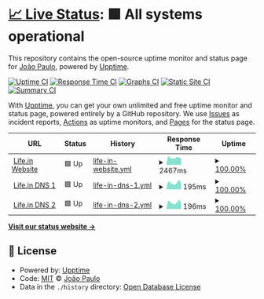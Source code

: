 # [📈 Live Status](https://dasilvaj4.github.io/uptime): <!--live status--> **🟩 All systems operational**

This repository contains the open-source uptime monitor and status page for [João Paulo](https://dasilvaj4.github.io/uptime), powered by [Upptime](https://github.com/upptime/upptime).

[![Uptime CI](https://github.com/dasilvaj4/uptime/workflows/Uptime%20CI/badge.svg)](https://github.com/dasilvaj4/uptime/actions?query=workflow%3A%22Uptime+CI%22)
[![Response Time CI](https://github.com/dasilvaj4/uptime/workflows/Response%20Time%20CI/badge.svg)](https://github.com/dasilvaj4/uptime/actions?query=workflow%3A%22Response+Time+CI%22)
[![Graphs CI](https://github.com/dasilvaj4/uptime/workflows/Graphs%20CI/badge.svg)](https://github.com/dasilvaj4/uptime/actions?query=workflow%3A%22Graphs+CI%22)
[![Static Site CI](https://github.com/dasilvaj4/uptime/workflows/Static%20Site%20CI/badge.svg)](https://github.com/dasilvaj4/uptime/actions?query=workflow%3A%22Static+Site+CI%22)
[![Summary CI](https://github.com/dasilvaj4/uptime/workflows/Summary%20CI/badge.svg)](https://github.com/dasilvaj4/uptime/actions?query=workflow%3A%22Summary+CI%22)

With [Upptime](https://upptime.js.org), you can get your own unlimited and free uptime monitor and status page, powered entirely by a GitHub repository. We use [Issues](https://github.com/dasilvaj4/uptime/issues) as incident reports, [Actions](https://github.com/dasilvaj4/uptime/actions) as uptime monitors, and [Pages](https://dasilvaj4.github.io/uptime) for the status page.

<!--start: status pages-->
<!-- This summary is generated by Upptime (https://github.com/upptime/upptime) -->
<!-- Do not edit this manually, your changes will be overwritten -->
<!-- prettier-ignore -->
| URL | Status | History | Response Time | Uptime |
| --- | ------ | ------- | ------------- | ------ |
| <img alt="" src="https://icons.duckduckgo.com/ip3/www.lifein.com.br.ico" height="13"> [Life.in Website](https://www.lifein.com.br) | 🟩 Up | [life-in-website.yml](https://github.com/dasilvaj4/uptime/commits/HEAD/history/life-in-website.yml) | <details><summary><img alt="Response time graph" src="./graphs/life-in-website/response-time-week.png" height="20"> 2467ms</summary><br><a href="https://dasilvaj4.github.io/uptime/history/life-in-website"><img alt="Response time 2372" src="https://img.shields.io/endpoint?url=https%3A%2F%2Fraw.githubusercontent.com%2Fdasilvaj4%2Fuptime%2FHEAD%2Fapi%2Flife-in-website%2Fresponse-time.json"></a><br><a href="https://dasilvaj4.github.io/uptime/history/life-in-website"><img alt="24-hour response time 2352" src="https://img.shields.io/endpoint?url=https%3A%2F%2Fraw.githubusercontent.com%2Fdasilvaj4%2Fuptime%2FHEAD%2Fapi%2Flife-in-website%2Fresponse-time-day.json"></a><br><a href="https://dasilvaj4.github.io/uptime/history/life-in-website"><img alt="7-day response time 2467" src="https://img.shields.io/endpoint?url=https%3A%2F%2Fraw.githubusercontent.com%2Fdasilvaj4%2Fuptime%2FHEAD%2Fapi%2Flife-in-website%2Fresponse-time-week.json"></a><br><a href="https://dasilvaj4.github.io/uptime/history/life-in-website"><img alt="30-day response time 2445" src="https://img.shields.io/endpoint?url=https%3A%2F%2Fraw.githubusercontent.com%2Fdasilvaj4%2Fuptime%2FHEAD%2Fapi%2Flife-in-website%2Fresponse-time-month.json"></a><br><a href="https://dasilvaj4.github.io/uptime/history/life-in-website"><img alt="1-year response time 2372" src="https://img.shields.io/endpoint?url=https%3A%2F%2Fraw.githubusercontent.com%2Fdasilvaj4%2Fuptime%2FHEAD%2Fapi%2Flife-in-website%2Fresponse-time-year.json"></a></details> | <details><summary><a href="https://dasilvaj4.github.io/uptime/history/life-in-website">100.00%</a></summary><a href="https://dasilvaj4.github.io/uptime/history/life-in-website"><img alt="All-time uptime 99.70%" src="https://img.shields.io/endpoint?url=https%3A%2F%2Fraw.githubusercontent.com%2Fdasilvaj4%2Fuptime%2FHEAD%2Fapi%2Flife-in-website%2Fuptime.json"></a><br><a href="https://dasilvaj4.github.io/uptime/history/life-in-website"><img alt="24-hour uptime 100.00%" src="https://img.shields.io/endpoint?url=https%3A%2F%2Fraw.githubusercontent.com%2Fdasilvaj4%2Fuptime%2FHEAD%2Fapi%2Flife-in-website%2Fuptime-day.json"></a><br><a href="https://dasilvaj4.github.io/uptime/history/life-in-website"><img alt="7-day uptime 100.00%" src="https://img.shields.io/endpoint?url=https%3A%2F%2Fraw.githubusercontent.com%2Fdasilvaj4%2Fuptime%2FHEAD%2Fapi%2Flife-in-website%2Fuptime-week.json"></a><br><a href="https://dasilvaj4.github.io/uptime/history/life-in-website"><img alt="30-day uptime 100.00%" src="https://img.shields.io/endpoint?url=https%3A%2F%2Fraw.githubusercontent.com%2Fdasilvaj4%2Fuptime%2FHEAD%2Fapi%2Flife-in-website%2Fuptime-month.json"></a><br><a href="https://dasilvaj4.github.io/uptime/history/life-in-website"><img alt="1-year uptime 99.70%" src="https://img.shields.io/endpoint?url=https%3A%2F%2Fraw.githubusercontent.com%2Fdasilvaj4%2Fuptime%2FHEAD%2Fapi%2Flife-in-website%2Fuptime-year.json"></a></details>
| <img alt="" src="https://icons.duckduckgo.com/ip3/null.ico" height="13"> [Life.in DNS 1](186.233.172.1) | 🟩 Up | [life-in-dns-1.yml](https://github.com/dasilvaj4/uptime/commits/HEAD/history/life-in-dns-1.yml) | <details><summary><img alt="Response time graph" src="./graphs/life-in-dns-1/response-time-week.png" height="20"> 195ms</summary><br><a href="https://dasilvaj4.github.io/uptime/history/life-in-dns-1"><img alt="Response time 168" src="https://img.shields.io/endpoint?url=https%3A%2F%2Fraw.githubusercontent.com%2Fdasilvaj4%2Fuptime%2FHEAD%2Fapi%2Flife-in-dns-1%2Fresponse-time.json"></a><br><a href="https://dasilvaj4.github.io/uptime/history/life-in-dns-1"><img alt="24-hour response time 171" src="https://img.shields.io/endpoint?url=https%3A%2F%2Fraw.githubusercontent.com%2Fdasilvaj4%2Fuptime%2FHEAD%2Fapi%2Flife-in-dns-1%2Fresponse-time-day.json"></a><br><a href="https://dasilvaj4.github.io/uptime/history/life-in-dns-1"><img alt="7-day response time 195" src="https://img.shields.io/endpoint?url=https%3A%2F%2Fraw.githubusercontent.com%2Fdasilvaj4%2Fuptime%2FHEAD%2Fapi%2Flife-in-dns-1%2Fresponse-time-week.json"></a><br><a href="https://dasilvaj4.github.io/uptime/history/life-in-dns-1"><img alt="30-day response time 187" src="https://img.shields.io/endpoint?url=https%3A%2F%2Fraw.githubusercontent.com%2Fdasilvaj4%2Fuptime%2FHEAD%2Fapi%2Flife-in-dns-1%2Fresponse-time-month.json"></a><br><a href="https://dasilvaj4.github.io/uptime/history/life-in-dns-1"><img alt="1-year response time 168" src="https://img.shields.io/endpoint?url=https%3A%2F%2Fraw.githubusercontent.com%2Fdasilvaj4%2Fuptime%2FHEAD%2Fapi%2Flife-in-dns-1%2Fresponse-time-year.json"></a></details> | <details><summary><a href="https://dasilvaj4.github.io/uptime/history/life-in-dns-1">100.00%</a></summary><a href="https://dasilvaj4.github.io/uptime/history/life-in-dns-1"><img alt="All-time uptime 100.00%" src="https://img.shields.io/endpoint?url=https%3A%2F%2Fraw.githubusercontent.com%2Fdasilvaj4%2Fuptime%2FHEAD%2Fapi%2Flife-in-dns-1%2Fuptime.json"></a><br><a href="https://dasilvaj4.github.io/uptime/history/life-in-dns-1"><img alt="24-hour uptime 100.00%" src="https://img.shields.io/endpoint?url=https%3A%2F%2Fraw.githubusercontent.com%2Fdasilvaj4%2Fuptime%2FHEAD%2Fapi%2Flife-in-dns-1%2Fuptime-day.json"></a><br><a href="https://dasilvaj4.github.io/uptime/history/life-in-dns-1"><img alt="7-day uptime 100.00%" src="https://img.shields.io/endpoint?url=https%3A%2F%2Fraw.githubusercontent.com%2Fdasilvaj4%2Fuptime%2FHEAD%2Fapi%2Flife-in-dns-1%2Fuptime-week.json"></a><br><a href="https://dasilvaj4.github.io/uptime/history/life-in-dns-1"><img alt="30-day uptime 100.00%" src="https://img.shields.io/endpoint?url=https%3A%2F%2Fraw.githubusercontent.com%2Fdasilvaj4%2Fuptime%2FHEAD%2Fapi%2Flife-in-dns-1%2Fuptime-month.json"></a><br><a href="https://dasilvaj4.github.io/uptime/history/life-in-dns-1"><img alt="1-year uptime 100.00%" src="https://img.shields.io/endpoint?url=https%3A%2F%2Fraw.githubusercontent.com%2Fdasilvaj4%2Fuptime%2FHEAD%2Fapi%2Flife-in-dns-1%2Fuptime-year.json"></a></details>
| <img alt="" src="https://icons.duckduckgo.com/ip3/null.ico" height="13"> [Life.in DNS 2](186.233.175.1) | 🟩 Up | [life-in-dns-2.yml](https://github.com/dasilvaj4/uptime/commits/HEAD/history/life-in-dns-2.yml) | <details><summary><img alt="Response time graph" src="./graphs/life-in-dns-2/response-time-week.png" height="20"> 196ms</summary><br><a href="https://dasilvaj4.github.io/uptime/history/life-in-dns-2"><img alt="Response time 168" src="https://img.shields.io/endpoint?url=https%3A%2F%2Fraw.githubusercontent.com%2Fdasilvaj4%2Fuptime%2FHEAD%2Fapi%2Flife-in-dns-2%2Fresponse-time.json"></a><br><a href="https://dasilvaj4.github.io/uptime/history/life-in-dns-2"><img alt="24-hour response time 171" src="https://img.shields.io/endpoint?url=https%3A%2F%2Fraw.githubusercontent.com%2Fdasilvaj4%2Fuptime%2FHEAD%2Fapi%2Flife-in-dns-2%2Fresponse-time-day.json"></a><br><a href="https://dasilvaj4.github.io/uptime/history/life-in-dns-2"><img alt="7-day response time 196" src="https://img.shields.io/endpoint?url=https%3A%2F%2Fraw.githubusercontent.com%2Fdasilvaj4%2Fuptime%2FHEAD%2Fapi%2Flife-in-dns-2%2Fresponse-time-week.json"></a><br><a href="https://dasilvaj4.github.io/uptime/history/life-in-dns-2"><img alt="30-day response time 173" src="https://img.shields.io/endpoint?url=https%3A%2F%2Fraw.githubusercontent.com%2Fdasilvaj4%2Fuptime%2FHEAD%2Fapi%2Flife-in-dns-2%2Fresponse-time-month.json"></a><br><a href="https://dasilvaj4.github.io/uptime/history/life-in-dns-2"><img alt="1-year response time 168" src="https://img.shields.io/endpoint?url=https%3A%2F%2Fraw.githubusercontent.com%2Fdasilvaj4%2Fuptime%2FHEAD%2Fapi%2Flife-in-dns-2%2Fresponse-time-year.json"></a></details> | <details><summary><a href="https://dasilvaj4.github.io/uptime/history/life-in-dns-2">100.00%</a></summary><a href="https://dasilvaj4.github.io/uptime/history/life-in-dns-2"><img alt="All-time uptime 100.00%" src="https://img.shields.io/endpoint?url=https%3A%2F%2Fraw.githubusercontent.com%2Fdasilvaj4%2Fuptime%2FHEAD%2Fapi%2Flife-in-dns-2%2Fuptime.json"></a><br><a href="https://dasilvaj4.github.io/uptime/history/life-in-dns-2"><img alt="24-hour uptime 100.00%" src="https://img.shields.io/endpoint?url=https%3A%2F%2Fraw.githubusercontent.com%2Fdasilvaj4%2Fuptime%2FHEAD%2Fapi%2Flife-in-dns-2%2Fuptime-day.json"></a><br><a href="https://dasilvaj4.github.io/uptime/history/life-in-dns-2"><img alt="7-day uptime 100.00%" src="https://img.shields.io/endpoint?url=https%3A%2F%2Fraw.githubusercontent.com%2Fdasilvaj4%2Fuptime%2FHEAD%2Fapi%2Flife-in-dns-2%2Fuptime-week.json"></a><br><a href="https://dasilvaj4.github.io/uptime/history/life-in-dns-2"><img alt="30-day uptime 100.00%" src="https://img.shields.io/endpoint?url=https%3A%2F%2Fraw.githubusercontent.com%2Fdasilvaj4%2Fuptime%2FHEAD%2Fapi%2Flife-in-dns-2%2Fuptime-month.json"></a><br><a href="https://dasilvaj4.github.io/uptime/history/life-in-dns-2"><img alt="1-year uptime 100.00%" src="https://img.shields.io/endpoint?url=https%3A%2F%2Fraw.githubusercontent.com%2Fdasilvaj4%2Fuptime%2FHEAD%2Fapi%2Flife-in-dns-2%2Fuptime-year.json"></a></details>

<!--end: status pages-->

[**Visit our status website →**](https://dasilvaj4.github.io/uptime)

## 📄 License

- Powered by: [Upptime](https://github.com/upptime/upptime)
- Code: [MIT](./LICENSE) © [João Paulo](https://dasilvaj4.github.io/uptime)
- Data in the `./history` directory: [Open Database License](https://opendatacommons.org/licenses/odbl/1-0/)
